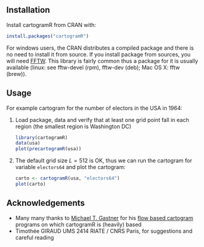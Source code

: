 ## Installation

Install cartogramR from CRAN with:

``` r
install.packages("cartogramR")
```
For windows users, the CRAN distributes a compiled package and there is no need to install it from source. If you install package from sources, you will need [FFTW](http://www.fftw.org/). This library is fairly common thus a package for it is usually available (linux: see fftw-devel (rpm), fftw-dev (deb); Mac OS X: fftw (brew)).
## Usage
 
For example cartogram for the number of electors in the USA in 1964:
1. Load package, data and verify that at least one grid point fall in
   each region (the smallest region is Washington DC)

   ``` r
   library(cartogramR)
   data(usa)
   plot(precartogramR(usa))
   ```
2. The default grid size $L=512$ is OK, thus we can run the cartogram for 
   variable `electors64` and plot the cartogram:
   ``` r
   carto <- cartogramR(usa, "electors64")
   plot(carto)
   ```


## Acknowledgements
  - Many many thanks to [Michael T. Gastner](https://www.yale-nus.edu.sg/about/faculty/michael-t-gastner/) for his
   [flow based cartogram](https://github.com/Flow-Based-Cartograms/go_cart) programs on which cartogramR is (heavily) based
  -  Timothée GIRAUD UMS 2414 RIATE / CNRS Paris, for suggestions and careful reading
